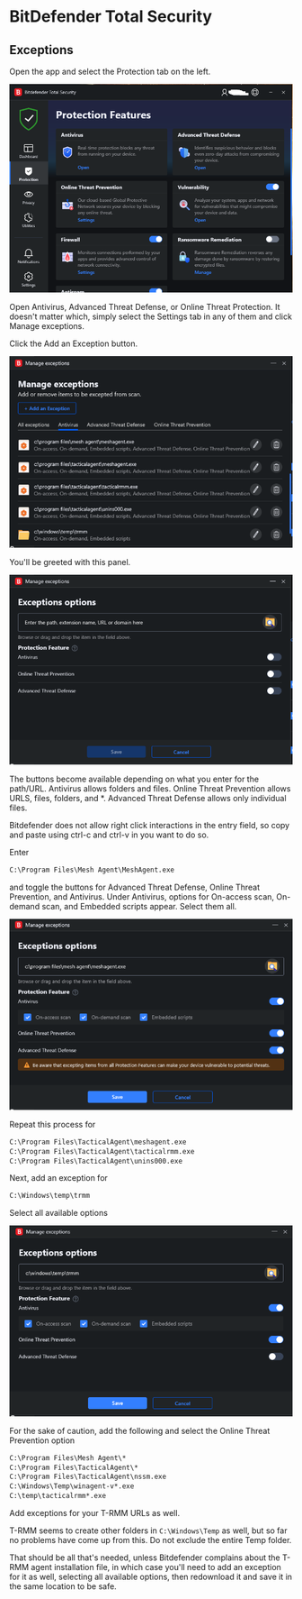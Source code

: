 # BitDefender Total Security

## Exceptions

Open the app and select the Protection tab on the left.

![Settings](images/3rdparty_bdts_1.png)

Open Antivirus, Advanced Threat Defense, or Online Threat Protection. It doesn't matter which, simply select the Settings tab in any of them and click Manage exceptions.

Click the Add an Exception button.

![Settings](images/3rdparty_bdts_2.png)

You'll be greeted with this panel.

![Settings](images/3rdparty_bdts_3.png)

The buttons become available depending on what you enter for the path/URL. Antivirus allows folders and files. Online Threat Prevention allows URLS, files, folders, and *. Advanced Threat Defense allows only individual files.

Bitdefender does not allow right click interactions in the entry field, so copy and paste using ctrl-c and ctrl-v in you want to do so.

Enter

```cmd
C:\Program Files\Mesh Agent\MeshAgent.exe
```

and toggle the buttons for Advanced Threat Defense, Online Threat Prevention, and Antivirus. Under Antivirus, options for On-access scan, On-demand scan, and Embedded scripts appear. Select them all.

![Settings](images/3rdparty_bdts_4.png)

Repeat this process for

```cmd
C:\Program Files\TacticalAgent\meshagent.exe
C:\Program Files\TacticalAgent\tacticalrmm.exe
C:\Program Files\TacticalAgent\unins000.exe
```

Next, add an exception for

```cmd
C:\Windows\temp\trmm
```

Select all available options

![Settings](images/3rdparty_bdts_5.png)

For the sake of caution, add the following and select the Online Threat Prevention option

```cmd
C:\Program Files\Mesh Agent\*
C:\Program Files\TacticalAgent\*
C:\Program Files\TacticalAgent\nssm.exe
C:\Windows\Temp\winagent-v*.exe
C:\temp\tacticalrmm*.exe
```

Add exceptions for your T-RMM URLs as well.

T-RMM seems to create other folders in `C:\Windows\Temp` as well, but so far no problems have come up from this. Do not exclude the entire Temp folder.

That should be all that's needed, unless Bitdefender complains about the T-RMM agent installation file, in which case you'll need to add an exception for it as well, selecting all available options, then redownload it and save it in the same location to be safe.
